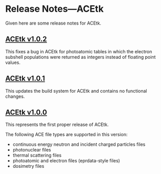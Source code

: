 # Release Notes&mdash;ACEtk
Given here are some release notes for ACEtk.

## [ACEtk v1.0.2](https://github.com/njoy/ACEtk/pull/xxx)
This fixes a bug in ACEtk for photoatomic tables in which the electron subshell populations
were returned as integers instead of floating point values.

## [ACEtk v1.0.1](https://github.com/njoy/ACEtk/pull/133)
This updates the build system for ACEtk and contains no functional changes.

## [ACEtk v1.0.0](https://github.com/njoy/ACEtk/pull/130)
This represents the first proper release of ACEtk.

The following ACE file types are supported in this version:
  - continuous energy neutron and incident charged particles files
  - photonuclear files
  - thermal scattering files
  - photoatomic and electron files (eprdata-style files)
  - dosimetry files
